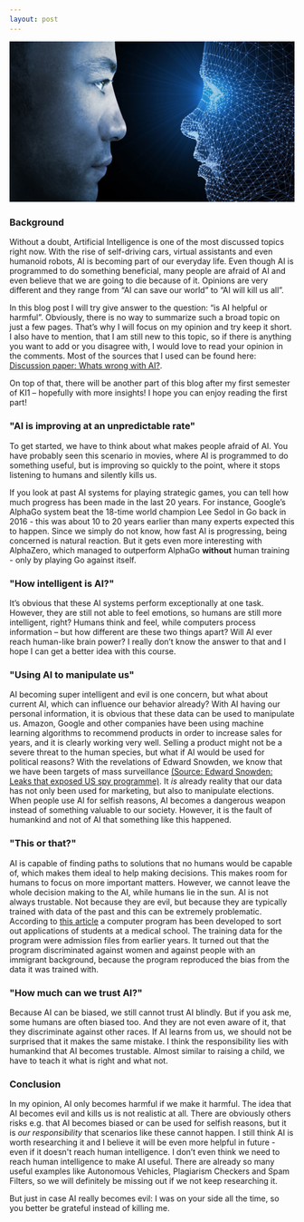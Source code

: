 ```yaml
---
layout: post
---
```


![Postimage](/assets/ai_vs_human.jpg)

### Background

Without a doubt, Artificial Intelligence is one of the most discussed topics right now. With the rise of self-driving cars, virtual assistants and even humanoid robots, AI is becoming part of our everyday life. Even though AI is programmed to do something beneficial, many people are afraid of AI and even believe that we are going to die because of it. Opinions are very different and they range from “AI can save our world” to “AI will kill us all”.


In this blog post I will try give answer to the question: “is AI helpful or harmful”. Obviously, there is no way to summarize such a broad topic on just a few pages. That’s why I will focus on my opinion and try keep it short. I also have to mention, that I am still new to this topic, so if there is anything you want to add or you disagree with, I would love to read your opinion in the comments. Most of the sources that I used can be found here: [Discussion paper: Whats wrong with AI?](https://sisr.swissinformatics.org/si-magazine-dirk-helbing-whats-wrong-with-ai-a-discussion-paper/).


On top of that, there will be another part of this blog after my first semester of KI1 – hopefully with more insights! I hope you can enjoy reading the first part!

### "AI is improving at an unpredictable rate"

To get started, we have to think about what makes people afraid of AI. You have probably seen this scenario in movies, where AI is programmed to do something useful, but is improving so quickly to the point, where it stops listening to humans and silently kills us. 


If you look at past AI systems for playing strategic games, you can tell how much progress has been made in the last 20 years. For instance, Google’s AlphaGo system beat the 18-time world champion Lee Sedol in Go back in 2016 - this was about 10 to 20 years earlier than many experts expected this to happen. Since we simply do not know, how fast AI is progressing, being concerned is natural reaction. But it gets even more interesting with AlphaZero, which managed to outperform AlphaGo **without** human training - only by playing Go against itself. 

### "How intelligent is AI?"

It’s obvious that these AI systems perform exceptionally at one task. However, they are still not able to feel emotions, so humans are still more intelligent, right? Humans think and feel, while computers process information – but how different are these two things apart? Will AI ever reach human-like brain power? I really don’t know the answer to that and I hope I can get a better idea with this course.

### "Using AI to manipulate us"

AI becoming super intelligent and evil is one concern, but what about current AI, which can influence our behavior already? With AI having our personal information, it is obvious that these data can be used to manipulate us. Amazon, Google and other companies have been using machine learning algorithms to recommend products in order to increase sales for years, and it is clearly working very well. Selling a product might not be a severe threat to the human species, but what if AI would be used for political reasons? With the revelations of Edward Snowden, we know that we have been targets of mass surveillance [(Source: Edward Snowden: Leaks that exposed US spy programme)](https://www.bbc.com/news/world-us-canada-23123964). It *is* already reality that our data has not only been used for marketing, but also to manipulate elections. When people use AI for selfish reasons, AI becomes a dangerous weapon instead of something valuable to our society. However, it is the fault of humankind and not of AI that something like this happened.

### "This or that?"

AI is capable of finding paths to solutions that no humans would be capable of, which makes them ideal to help making decisions. This makes room for humans to focus on more important matters. However, we cannot leave the whole decision making to the AI, while humans lie in the sun. AI is not always trustable. Not because they are evil, but because they are typically trained with data of the past and this can be extremely problematic. According to [this article](https://rm.coe.int/discrimination-artificial-intelligence-and-algorithmic-decision-making/1680925d73/) a computer program has been developed to sort out applications of students at a medical school. The training data for the program were admission files from earlier years. It turned out that the program discriminated against women and against people with an immigrant background, because the program reproduced the bias from the data it was trained with. 

### "How much can we trust AI?"

Because AI can be biased, we still cannot trust AI blindly. But if you ask me, some humans are often biased too. And they are not even aware of it, that they discriminate against other races. If AI learns from us, we should not be surprised that it makes the same mistake. I think the responsibility lies with humankind that AI becomes trustable. Almost similar to raising a child, we have to teach it what is right and what not. 


### Conclusion

In my opinion, AI only becomes harmful if we make it harmful. The idea that AI becomes evil and kills us is not realistic at all. There are obviously others risks e.g. that AI becomes biased or can be used for selfish reasons, but it is *our responsibility* that scenarios like these cannot happen. I still think AI is worth researching it and I believe it will be even more helpful in future  - even if it doesn't reach human intelligence. I don’t even think we need to reach human intelligence to make AI useful. There are already so many useful examples like Autonomous Vehicles, Plagiarism Checkers and Spam Filters, so we will definitely be missing out if we not keep researching it. 

But just in case AI really becomes evil: I was on your side all the time, so you better be grateful instead of killing me. 

